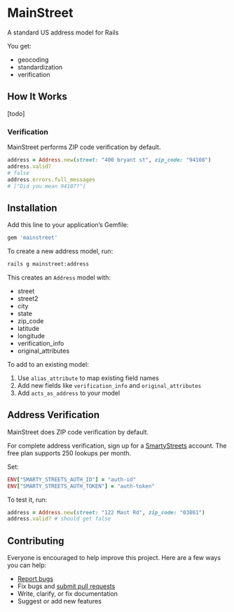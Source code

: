 # MainStreet

A standard US address model for Rails

You get:

- geocoding
- standardization
- verification

## How It Works

[todo]

### Verification

MainStreet performs ZIP code verification by default.

```ruby
address = Address.new(street: "400 bryant st", zip_code: "94108")
address.valid?
# false
address.errors.full_messages
# ["Did you mean 94107?"]
```

## Installation

Add this line to your application’s Gemfile:

```ruby
gem 'mainstreet'
```

To create a new address model, run:

```sh
rails g mainstreet:address
```

This creates an `Address` model with:

- street
- street2
- city
- state
- zip_code
- latitude
- longitude
- verification_info
- original_attributes

To add to an existing model:

1. Use `alias_attribute` to map existing field names
2. Add new fields like `verification_info` and `original_attributes`
3. Add `acts_as_address` to your model

## Address Verification

MainStreet does ZIP code verification by default.

For complete address verification, sign up for a [SmartyStreets](https://smartystreets.com/features) account. The free plan supports 250 lookups per month.

Set:

```ruby
ENV["SMARTY_STREETS_AUTH_ID"] = "auth-id"
ENV["SMARTY_STREETS_AUTH_TOKEN"] = "auth-token"
```

To test it, run:

```ruby
address = Address.new(street: "122 Mast Rd", zip_code: "03861")
address.valid? # should get false
```

## Contributing

Everyone is encouraged to help improve this project. Here are a few ways you can help:

- [Report bugs](https://github.com/ankane/mainstreet/issues)
- Fix bugs and [submit pull requests](https://github.com/ankane/mainstreet/pulls)
- Write, clarify, or fix documentation
- Suggest or add new features
